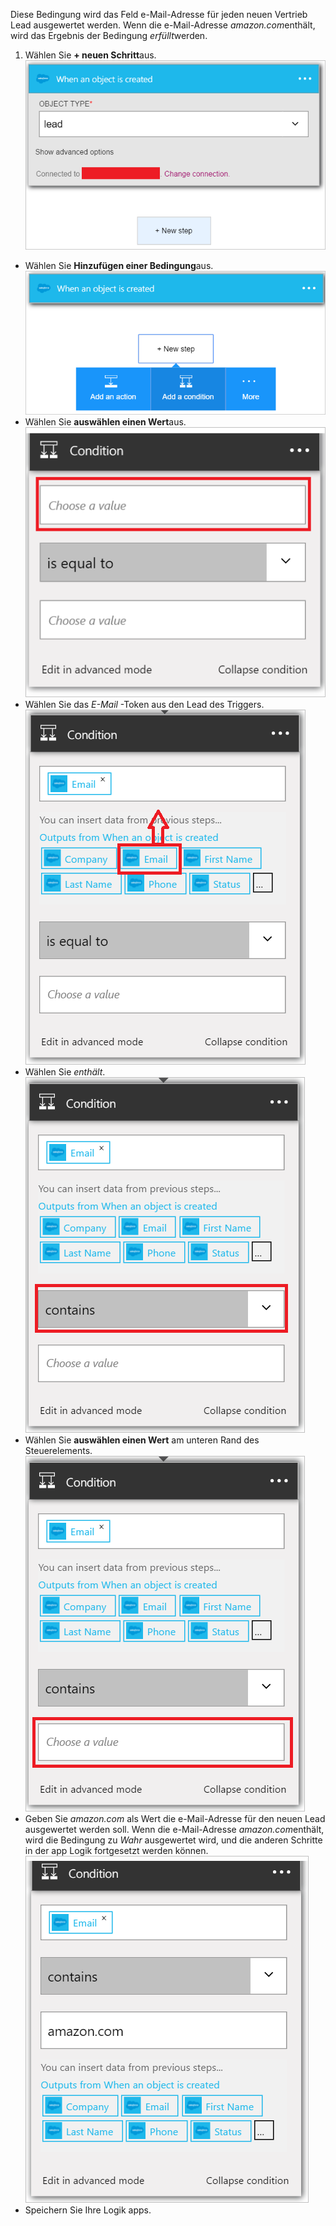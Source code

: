 Diese Bedingung wird das Feld e-Mail-Adresse für jeden neuen Vertrieb Lead ausgewertet werden. Wenn die e-Mail-Adresse *amazon.com*enthält, wird das Ergebnis der Bedingung *erfüllt*werden.

1. Wählen Sie **+ neuen Schritt**aus.  
![Vertrieb Bedingung Bild 1](./media/connectors-create-api-salesforce/condition-1.png)   
- Wählen Sie **Hinzufügen einer Bedingung**aus.    
![Vertrieb Bedingung Bild 2](./media/connectors-create-api-salesforce/condition-2.png)  
- Wählen Sie **auswählen einen Wert**aus.    
![Vertrieb Bedingung Bild 3](./media/connectors-create-api-salesforce/condition-3.png)  
- Wählen Sie das *E-Mail* -Token aus den Lead des Triggers.    
![Vertrieb Bedingung Bild 4](./media/connectors-create-api-salesforce/condition-4.png)  
- Wählen Sie *enthält*.      
![Vertrieb Bedingung Bild 5](./media/connectors-create-api-salesforce/condition-5.png)  
- Wählen Sie **auswählen einen Wert** am unteren Rand des Steuerelements.     
![Vertrieb Bedingung Bild 6](./media/connectors-create-api-salesforce/condition-6.png)  
- Geben Sie *amazon.com* als Wert die e-Mail-Adresse für den neuen Lead ausgewertet werden soll. Wenn die e-Mail-Adresse *amazon.com*enthält, wird die Bedingung zu *Wahr* ausgewertet wird, und die anderen Schritte in der app Logik fortgesetzt werden können.    
![Vertrieb Bedingung Abbildung 7](./media/connectors-create-api-salesforce/condition-7.png)  
- Speichern Sie Ihre Logik apps.  

